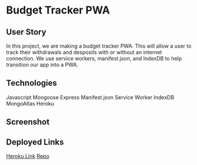 # Budget Tracker PWA

## User Story 

In this project, we are making a budget tracker PWA. This will allow a user to track their withdrawals and desposits with or without an internet connection. We use service workers, manifest.json, and IndexDB to help transition our app into a PWA.

## Technologies 

Javascript 
Mongoose
Express
Manifest.json 
Service Worker 
IndexDB
MongoAtlas
Heroku

## Screenshot 

## Deployed Links 

[Heroku Link](https://whispering-stream-46902.herokuapp.com/) 
[Repo]()